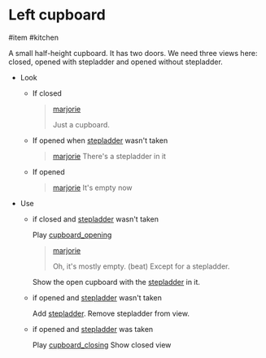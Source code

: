 # Left cupboard

#item #kitchen

A small half-height cupboard. It has two doors. We need three views here: closed, opened with stepladder and opened without stepladder.

- Look
  - If closed

    > [marjorie](characters/marjorie.md)
    >
    > Just a cupboard.
  - If opened when [stepladder](stepladder.md) wasn't taken
    > [marjorie](../characters/marjorie.md)
    > There's a stepladder in it
  - If opened
    > [marjorie](../characters/marjorie.md)
    > It's empty now

- Use
  - if closed and [stepladder](stepladder.md) wasn't taken

    Play [cupboard_opening](../sfx/cupboard_opening.md)

    > [marjorie](characters/marjorie.md)
    >
    > Oh, it's mostly empty. (beat) Except for a stepladder.

    Show the open cupboard with the [stepladder](items/stepladder.md) in it.

  - if opened and [stepladder](stepladder.md) wasn't taken

    Add [stepladder](stepladder.md).
    Remove stepladder from view.

  - if opened and [stepladder](stepladder.md) was taken

    Play [cupboard_closing](../sfx/cupboard_closing.md)
	Show closed view
